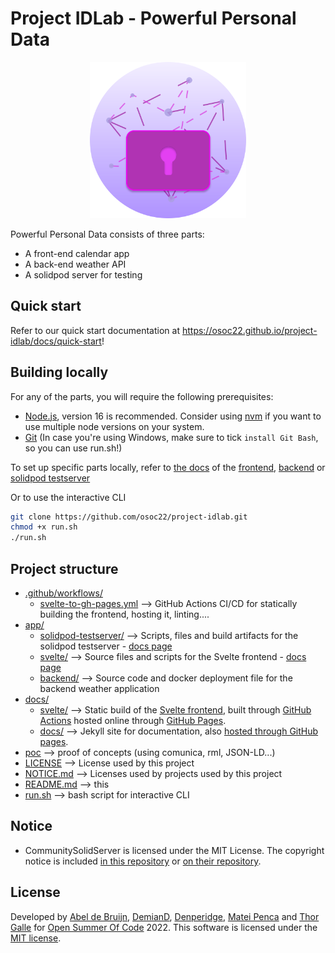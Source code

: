# Project IDLab - Powerful Personal Data

<div align="center">
  <img src="./docs/assets/powerful-personal-data-crest.svg" width="250px" />
</div>

Powerful Personal Data consists of three parts:
- A front-end calendar app
- A back-end weather API
- A solidpod server for testing

## Quick start
Refer to our quick start documentation at https://osoc22.github.io/project-idlab/docs/quick-start!

## Building locally

For any of the parts, you will require the following prerequisites:
- [Node.js](https://nodejs.org/en/), version 16 is recommended. Consider using [nvm](https://github.com/nvm-sh/nvm) if you want to use multiple node versions on your system.
- [Git](https://git-scm.com/downloads) (In case you're using Windows, make sure to tick `install Git Bash`, so you can use run.sh!)

To set up specific parts locally, refer to [the docs](https://osoc22.github.io/project-idlab/docs/) of the [frontend](https://osoc22.github.io/project-idlab/docs/svelte/), [backend](https://osoc22.github.io/project-idlab/docs/backend/) or [solidpod testserver](https://osoc22.github.io/project-idlab/docs/solidpod-testserver/) 

Or to use the interactive CLI
```bash
git clone https://github.com/osoc22/project-idlab.git
chmod +x run.sh
./run.sh
```

## Project structure
- [.github/workflows/](.github/workflows/)
  - [svelte-to-gh-pages.yml](.github/workflows/svelte-to-gh-pages.yml) --> GitHub Actions CI/CD for statically building the frontend, hosting it, linting.... 
- [app/](app/)
  - [solidpod-testserver/](app/solidpod-testserver/) --> Scripts, files and build artifacts for the solidpod testserver - [docs page](https://osoc22.github.io/project-idlab/docs/solidpod-testserver/)
  - [svelte/](app/svelte/) --> Source files and scripts for the Svelte frontend - [docs page](https://osoc22.github.io/project-idlab/docs/svelte/)
  - [backend/](app/backend) --> Source code and docker deployment file for the backend weather application
- [docs/](docs/)
  - [svelte/](docs/docs/svelte/) --> Static build of the [Svelte frontend](app/svelte/), built through [GitHub Actions](.github/workflows/svelte-to-gh-pages.yml) hosted online through [GitHub Pages](https://osoc22.github.io/project-idlab/app/).
  - [docs/](docs/docs/) --> Jekyll site for documentation, also [hosted through GitHub pages](https://osoc22.github.io/project-idlab/docs/).
- [poc](poc/) --> proof of concepts (using comunica, rml, JSON-LD...)
- [LICENSE](LICENSE) --> License used by this project
- [NOTICE.md](https://github.com/osoc22/project-idlab/blob/master/NOTICE.md) --> Licenses used by projects used by this project
- [README.md](README.md) --> this
- [run.sh](run.sh) --> bash script for interactive CLI


## Notice
- CommunitySolidServer is licensed under the MIT License. The copyright notice is included [in this repository](NOTICE.md#CommunitySolidServer) or [on their repository](https://github.com/CommunitySolidServer/CommunitySolidServer/blob/main/LICENSE.md).

## License
Developed by [Abel de Bruijn](https://github.com/yustarandomname), [DemianD](https://github.com/demiand), [Denperidge](https://github.com/Denperidge), [Matei Penca](https://github.com/Matei9721) and [Thor Galle](https://github.com/th0rgall) for [Open Summer Of Code](https://osoc.be/) 2022.
This software is licensed under the [MIT license](LICENSE).
